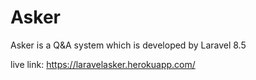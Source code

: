 # Asker
 Asker is a Q&A system which is developed by Laravel 8.5
 
 live link: https://laravelasker.herokuapp.com/
